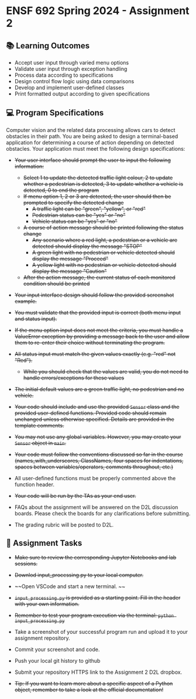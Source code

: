 # ENSF 692 Spring 2024 - Assignment 2

## 📚 Learning Outcomes
* Accept user input through varied menu options
* Validate user input through exception handling
* Process data according to specifications
* Design control flow logic using data comparisons
* Develop and implement user-defined classes
* Print formatted output according to given specifications

## 💻 Program Specifications
Computer vision and the related data processing allows cars to detect obstacles in their path. You are being asked to design a terminal-based application for determining a course of action depending on detected obstacles.
Your application must meet the following design specifications:
* ~~Your user interface should prompt the user to input the following information:~~
  * ~~Select 1 to update the detected traffic light colour, 2 to update whether a pedestrian is detected, 3 to update whether a vehicle is detected, 0 to end the program~~
  * ~~If menu option 1, 2 or 3 are detected, the user should then be prompted to specify the detected change~~
    * ~~A traffic light can be "green", "yellow", or "red"~~
    * ~~Pedestrian status can be "yes" or "no"~~
    * ~~Vehicle status can be "yes" or "no"~~
  * ~~A course of action message should be printed following the status change~~
    * ~~Any scenario where a red light, a pedestrian or a vehicle are detected should display the message "STOP"~~
    * ~~A green light with no pedestrian or vehicle detected should display the message "Proceed"~~
    * ~~A yellow light with no pedestrian or vehicle detected should display the message "Caution"~~
  * ~~After the action message, the current status of each monitored condition should be printed~~
* ~~Your input interface design should follow the provided screenshot example.~~
* ~~You must validate that the provided input is correct (both menu input and status input).~~
* ~~If the menu option input does not meet the criteria, you must handle a ValueError exception by providing a message back to the user and allow them to re-enter their choice without terminating the program.~~
* ~~All status input must match the given values exactly (e.g. "red" not "Red").~~
  * ~~While you should check that the values are valid, you do not need to handle errors/exceptions for these values~~
* ~~The initial default values are a green traffic light, no pedestrian and no vehicle.~~
* ~~Your code should include and use the provided `Sensor` class and the provided user-defined functions. Provided code should remain unchanged unless otherwise specified. Details are provided in the template comments.~~
* ~~You may not use any global variables. However, you may create your `Sensor` object in `main`.~~
* ~~Your code must follow the conventions discussed so far in the course (names_with_underscores, ClassNames, four spaces for indentations, spaces between variables/operators, comments throughout, etc.)~~

* All user-defined functions must be properly commented above the function header.
* ~~Your code will be run by the TAs as your end user.~~
* FAQs about the assignment will be answered on the D2L discussion boards. Please check the boards for any clarifications before submitting.
* The grading rubric will be posted to D2L.

## 📝 Assignment Tasks
* ~~Make sure to review the corresponding Jupyter Notebooks and lab sessions.~~
* ~~Downlod input_processing.py to your local computer.~~
* ~~Open VSCode and start a new terminal. ~~
* ~~`input_processing.py` is provided as a starting point. Fill in the header with your own information.~~
* ~~Remember to test your program execution via the terminal: `python input_processing.py`~~
* Take a screenshot of your successful program run and upload it to your assignment repository.
* Commit your screenshot and code.
* Push your local git history to github
* Submit your repository HTTPS link to the Assignment 2 D2L dropbox.

* ~~Tip: If you want to learn more about a specific aspect of a Python object, remember to take a look at the official documentation!~~
